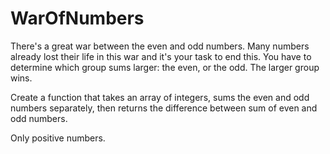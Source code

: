 # WarOfNumbers

There's a great war between the even and odd numbers. Many numbers already lost their life in this war and it's your task to end this. You have to determine which group sums larger: the even, or the odd. The larger group wins.

Create a function that takes an array of integers, sums the even and odd numbers separately, then returns the difference between sum of even and odd numbers.

Only positive numbers. 
